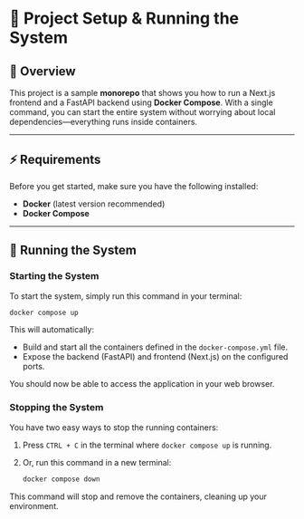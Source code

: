 # 🚀 Project Setup & Running the System

## 📌 Overview

This project is a sample **monorepo** that shows you how to run a Next.js frontend and a FastAPI backend using **Docker Compose**. With a single command, you can start the entire system without worrying about local dependencies—everything runs inside containers.

---

## ⚡ Requirements

Before you get started, make sure you have the following installed:

- **Docker** (latest version recommended)
- **Docker Compose**

---

## 🐳 Running the System

### Starting the System

To start the system, simply run this command in your terminal:

```bash
docker compose up
```

This will automatically:

- Build and start all the containers defined in the `docker-compose.yml` file.
- Expose the backend (FastAPI) and frontend (Next.js) on the configured ports.

You should now be able to access the application in your web browser.

### Stopping the System

You have two easy ways to stop the running containers:

1.  Press `CTRL + C` in the terminal where `docker compose up` is running.

2.  Or, run this command in a new terminal:

    ```bash
    docker compose down
    ```

This command will stop and remove the containers, cleaning up your environment.
